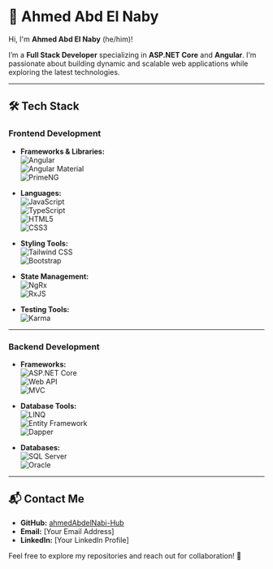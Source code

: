 # 👋 Ahmed Abd El Naby  
Hi, I'm **Ahmed Abd El Naby** (he/him)!  

I’m a **Full Stack Developer** specializing in **ASP.NET Core** and **Angular**. I’m passionate about building dynamic and scalable web applications while exploring the latest technologies.

---

## 🛠 Tech Stack  

### **Frontend Development**  
- **Frameworks & Libraries:**  
  ![Angular](https://img.shields.io/badge/-Angular-DD0031?style=flat-square&logo=angular&logoColor=white)  
  ![Angular Material](https://img.shields.io/badge/-Angular%20Material-757575?style=flat-square&logo=angular&logoColor=white)  
  ![PrimeNG](https://img.shields.io/badge/-PrimeNG-777BB4?style=flat-square)  

- **Languages:**  
  ![JavaScript](https://img.shields.io/badge/-JavaScript-F7DF1E?style=flat-square&logo=javascript&logoColor=black)  
  ![TypeScript](https://img.shields.io/badge/-TypeScript-3178C6?style=flat-square&logo=typescript&logoColor=white)  
  ![HTML5](https://img.shields.io/badge/-HTML5-E34F26?style=flat-square&logo=html5&logoColor=white)  
  ![CSS3](https://img.shields.io/badge/-CSS3-1572B6?style=flat-square&logo=css3&logoColor=white)  

- **Styling Tools:**  
  ![Tailwind CSS](https://img.shields.io/badge/-Tailwind%20CSS-38B2AC?style=flat-square&logo=tailwind-css&logoColor=white)  
  ![Bootstrap](https://img.shields.io/badge/-Bootstrap-7952B3?style=flat-square&logo=bootstrap&logoColor=white)  

- **State Management:**  
  ![NgRx](https://img.shields.io/badge/-NgRx-D81B60?style=flat-square&logo=redux&logoColor=white)  
  ![RxJS](https://img.shields.io/badge/-RxJS-B7178C?style=flat-square&logo=reactivex&logoColor=white)  

- **Testing Tools:**  
  ![Karma](https://img.shields.io/badge/-Karma-448B44?style=flat-square&logo=karma&logoColor=white)  

---

### **Backend Development**  
- **Frameworks:**  
  ![ASP.NET Core](https://img.shields.io/badge/-ASP.NET%20Core-5C2D91?style=flat-square&logo=.net&logoColor=white)  
  ![Web API](https://img.shields.io/badge/-Web%20API-5C2D91?style=flat-square&logo=.net&logoColor=white)  
  ![MVC](https://img.shields.io/badge/-MVC-5C2D91?style=flat-square&logo=.net&logoColor=white)  

- **Database Tools:**  
  ![LINQ](https://img.shields.io/badge/-LINQ-512BD4?style=flat-square&logo=dotnet&logoColor=white)  
  ![Entity Framework](https://img.shields.io/badge/-Entity%20Framework-512BD4?style=flat-square&logo=dotnet&logoColor=white)  
  ![Dapper](https://img.shields.io/badge/-Dapper-512BD4?style=flat-square)  

- **Databases:**  
  ![SQL Server](https://img.shields.io/badge/-SQL%20Server-CC2927?style=flat-square&logo=microsoft-sql-server&logoColor=white)  
  ![Oracle](https://img.shields.io/badge/-Oracle-F80000?style=flat-square&logo=oracle&logoColor=white)  

---

## 📬 Contact Me  
- **GitHub:** [ahmedAbdelNabi-Hub](https://github.com/ahmedAbdelNabi-Hub)  
- **Email:** [Your Email Address]  
- **LinkedIn:** [Your LinkedIn Profile]  

Feel free to explore my repositories and reach out for collaboration! 🚀

